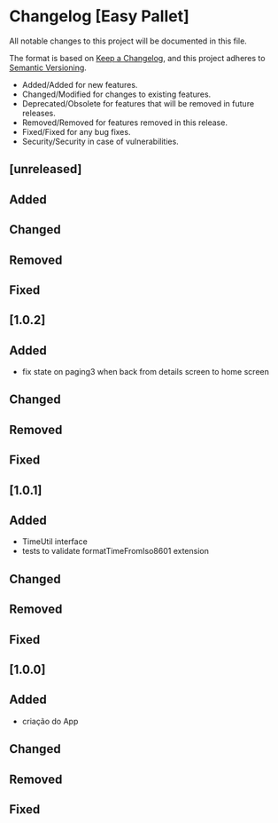 # Changelog [Easy Pallet]
All notable changes to this project will be documented in this file.

The format is based on [Keep a Changelog](https://keepachangelog.com/en/1.0.0/),
and this project adheres to [Semantic Versioning](https://semver.org/spec/v2.0.0.html).

- Added/Added for new features.
- Changed/Modified for changes to existing features.
- Deprecated/Obsolete for features that will be removed in future releases.
- Removed/Removed for features removed in this release.
- Fixed/Fixed for any bug fixes.
- Security/Security in case of vulnerabilities.

## [unreleased]

## Added

## Changed

## Removed

## Fixed

## [1.0.2]

## Added
- fix state on paging3 when back from details screen to home screen

## Changed

## Removed

## Fixed

## [1.0.1]

## Added
- TimeUtil interface
- tests to validate formatTimeFromIso8601 extension

## Changed

## Removed

## Fixed

## [1.0.0]

## Added
- criação do App
## Changed

## Removed

## Fixed